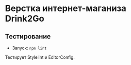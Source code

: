 # Верстка интернет-маганиза Drink2Go
## Тестирование

- Запуск: `npm lint`

Тестирует Stylelint и EditorConfig.

